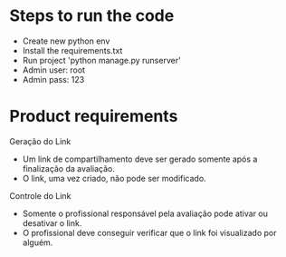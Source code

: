 # Steps to run the code
- Create new python env
- Install the requirements.txt
- Run project 'python manage.py runserver'
- Admin user: root
- Admin pass: 123

# Product requirements
Geração do Link
- Um link de compartilhamento deve ser gerado somente após a finalização da avaliação.
- O link, uma vez criado, não pode ser modificado.

Controle do Link
- Somente o profissional responsável pela avaliação pode ativar ou desativar o link.
- O profissional deve conseguir verificar que o link foi visualizado por alguém.
